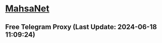 
# [MahsaNet](https://t.me/mahsa_net)
## Free Telegram Proxy (Last Update: 2024-06-18 11:09:24)

    